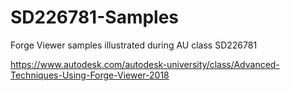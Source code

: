 # SD226781-Samples
Forge Viewer samples illustrated during AU class  SD226781

https://www.autodesk.com/autodesk-university/class/Advanced-Techniques-Using-Forge-Viewer-2018
